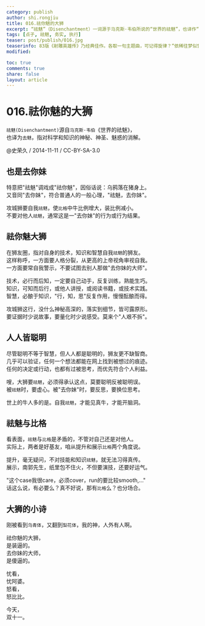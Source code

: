 ```yaml
---
category: publish
author: shi.rongjiu
title: 016.祛你魅的大狮
excerpt: “祛魅”（Disenchantment）一词源于马克斯·韦伯所说的“世界的祛魅”，也译作“去魅”，指对于科学和知识的神秘性、神圣性、魅惑力的消解。
tags: [点子, 祛魅, 务实, 执行]
teaser: post/publish/016.jpg
teaserinfo: 83版《射雕英雄传》乃经典佳作。各取一句主题曲，可记得旋律？“依稀往梦似曾见”，“人海之中找到了你”，“问世间是否此山最高”
modified: 

toc: true
comments: true
share: false
layout: article
---
```


# 016.祛你魅的大狮

`祛魅(Disenchantment)`源自`马克斯·韦伯`《世界的祛魅》，  
也译为`去魅`，指对科学和知识的神秘、神圣、魅惑的消解。  

@史荣久 / 2014-11-11 / CC-BY-SA-3.0 

## 也是去你妹

特意把"祛魅"调戏成"祛你魅"，因俗话说：乌鸦落在猪身上。  
又音同"去你妹"，符合普通人的一般心理，"祛魅，去你妹"。

攻城狮要自我`祛魅`，使`比格`中牛比例增大，装比例减小。  
不要对他人`祛魅`，通常这是一"去你妹"的行为或行为结果。

## 祛你魅大狮

在狮友圈，指对自身的技术，知识和智慧自我`祛魅`的狮友。  
这样称呼，一方面要人格分裂，从更高的上帝视角审视自我。  
一方面要常自我警示，不要试图去别人那做"去你妹的大师"。

技术，必行而后知，一定要自己动手，反复训练，熟能生巧。  
知识，可知而后行，或他人讲授，或阅读书籍，或技术实践。  
智慧，必酿于知识，"行，知，思"反复作用，慢慢酝酿而得。

攻城狮这行，没什么神秘高深的，落实到细节，皆可露原形。  
要证据时少说故事，要量化时少说感受。莫来个"人艰不拆"。

## 人人皆聪明

尽管聪明不等于智慧，但人人都是聪明的，狮友更不缺智商。  
几乎可以验证，任何一个想法都能在网上找到被想过的痕迹。  
任何的决定或行动，也都有过被思考，而优先符合个人利益。

嗖，大狮要`祛魅`，必须得承认这点，莫要聪明反被聪明误。  
被`祛魅`时，要虚心。被"去你妹"时，要反思，要换位思考。

世上的牛人多的是。自我`祛魅`，才能见真牛，才能开脑洞。

## 祛魅与比格

看表面，`祛魅`与`比格`是矛盾的，不管对自己还是对他人。  
实际上，两者是好基友，咱从提升和展示`比格`两个角度说。

提升，毫无疑问，不对技能和知识`祛魅`，就无法习得真传。  
展示，南郭先生，纸里包不住火，不但要演技，还要好运气。

"这个case我很care，必须cover，run的要比较smooth,..."   
话这么说，有必要么？真不好说，那有`比格`么？也分场合。

## 大狮的小诗

刚被看到`乌青体`，又翻到`梨花体`，我的神，人外有人啊。  

祛你魅的大狮，  
是装逼的。  
去你妹的大师，  
是傻逼的。  

忧看，  
忧阿婆。  
怒看，  
怒比比。

今天，  
双十一。
